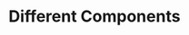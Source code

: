 ---
title: "Different Components"

categories: ['']

tags: ['Different', 'Components']

arwords: 'المكونات المختلفة والمتفردة'

arexps: []

enwords: ['Different Components']

enexps: []

arlexicons: 'ك'

enlexicons: 'D'

authors: ['Ruqayya Roshdy']

translators: ['']

citations: 'العربية والذكاء الاصطناعي'

sources: 'مركز الملك عبدالله بن عبدالعزيز الدولي لخدمة اللغة العربية'

word: "true"

slug: ""
---